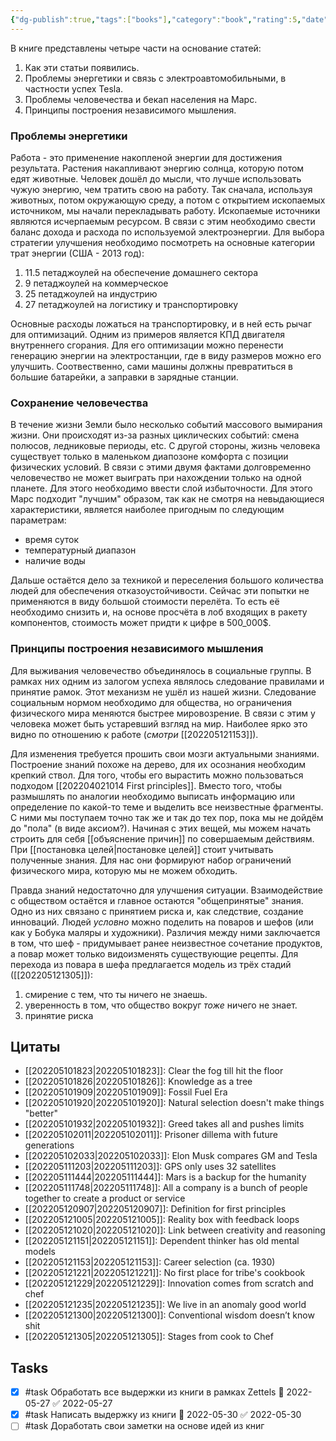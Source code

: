 ```yaml
---
{"dg-publish":true,"tags":["books"],"category":"book","rating":5,"date":"2022-05-20T19:52:23+03:00","modified_at":"2022-06-10T20:41:51+03:00","permalink":"/books/the-elon-musk-blog-series/","dgPassFrontmatter":true}
---
```





В книге представлены четыре части на основание статей: 
1. Как эти статьи появились.
2. Проблемы энергетики и связь с электроавтомобильными, в частности успех Tesla.
3. Проблемы человечества и бекап населения на Марс.
4. Принципы построения независимого мышления.

### Проблемы энергетики

Работа - это применение накопленой энергии для достижения результата. Растения накапливают энергию солнца, которую потом едят животные. Человек дошёл до мысли, что лучше использовать чужую энергию, чем тратить свою на работу. Так сначала, используя животных, потом окружающую среду, а потом с открытием ископаемых источником, мы начали перекладывать работу.
Ископаемые источники являются исчерпаемым ресурсом. В связи с этим необходимо свести баланс дохода и расхода по используемой электроэнергии. Для выбора стратегии улучшения необходимо посмотреть на основные категории трат энергии (США - 2013 год):
1. 11.5 петаджоулей на обеспечение домашнего сектора
2. 9 петаджоулей на коммерческое
3. 25 петаджоулей на индустрию
4. 27 петаджоулей на логистику и транспортировку

Основные расходы ложаться на транспортировку, и в ней есть рычаг для оптимизаций. Одним из примеров является КПД двигателя внутреннего сгорания. Для его оптимизации можно перенести генерацию энергии на электростанции, где в виду размеров можно его улучшить. Соотвественно, сами машины должны превратиться в большие батарейки, а заправки в зарядные станции.

### Сохранение человечества

В течение жизни Земли было несколько событий массового вымирания жизни. Они происходят из-за разных циклических событий: смена полюсов, ледниковые периоды, etc. С другой стороны, жизнь человека существует только в маленьком диапозоне комфорта с позиции физических условий. В связи с этими двумя фактами долговременно человечество не может выиграть при нахождении только на одной планете. Для этого необходимо ввести слой избыточности. Для этого Марс подходит "лучшим" образом, так как не смотря на невыдающиеся характеристики, является наиболее пригодным по следующим параметрам:
- время суток
- температурный диапазон
- наличие воды

Дальше остаётся дело за техникой и переселения большого количества людей для обеспечения отказоустойчивости. Сейчас эти попытки не применяются в виду большой стоимости перелёта. То есть её необходимо снизить и, на основе просчёта в лоб входящих в ракету компонентов, стоимость может придти к цифре в 500_000$.

### Принципы построения независимого мышления

Для выживания человечество объединялось в социальные группы. В рамках них одним из залогом успеха являлось следование правилами и принятие рамок. Этот механизм не ушёл из нашей жизни. Следование социальным нормом необходимо для общества, но ограничения физического мира меняются быстрее мировозрение. В связи с этим у человека может быть устаревший взгляд на мир. Наиболее ярко это видно по отношению к работе (*смотри* [[202205121153]]).

Для изменения требуется прошить свои мозги актуальными знаниями. Построение знаний похоже на дерево, для их осознания необходим крепкий ствол. Для того, чтобы его вырастить можно пользоваться подходом [[202204021014 First principles]]. Вместо того, чтобы размышлять по аналогии необходимо выписать информацию или определение по какой-то теме и выделить все неизвестные фрагменты. С ними мы поступаем точно так же и так до тех пор, пока мы не дойдём до "пола" (в виде аксиом?). Начиная с этих вещей, мы можем начать строить для себя [[объяснение причин]] по совершаемым действиям. При [[постановка целей|постановке целей]] стоит учитывать полученные знания. Для нас они формируют набор ограничений физического мира, которую мы не можем обходить.

Правда знаний недостаточно для улучшения ситуации. Взаимодействие с обществом остаётся и главное остаются "общепринятые" знания. Одно из них связано с принятием риска и, как следствие, создание инноваций. Людей *условно* можно поделить на поваров и шефов (или как у Бобука маляры и художники). Различия между ними заключается в том, что шеф - придумывает ранее неизвестное сочетание продуктов, а повар может только видоизменять существующие рецепты. Для перехода из повара в шефа предлагается модель из трёх стадий ([[202205121305]]):
1. смирение с тем, что ты ничего не знаешь.
2. уверенность в том, что общество вокруг *тоже* ничего не знает.
3. принятие риска

## Цитаты

- [[202205101823|202205101823]]: Clear the fog till hit the floor
- [[202205101826|202205101826]]: Knowledge as a tree
- [[202205101909|202205101909]]: Fossil Fuel Era
- [[202205101920|202205101920]]: Natural selection doesn't make things "better"
- [[202205101932|202205101932]]: Greed takes all and pushes limits
- [[202205102011|202205102011]]: Prisoner dillema with future generations
- [[202205102033|202205102033]]: Elon Musk compares GM and Tesla
- [[202205111203|202205111203]]: GPS only uses 32 satellites
- [[202205111444|202205111444]]: Mars is a backup for the humanity
- [[202205111748|202205111748]]: All a company is a bunch of people together to create a product or service
- [[202205120907|202205120907]]: Definition for first principles
- [[202205121005|202205121005]]: Reality box with feedback loops
- [[202205121020|202205121020]]: Link between creativity and reasoning
- [[202205121151|202205121151]]: Dependent thinker has old mental models
- [[202205121153|202205121153]]: Career selection (ca. 1930)
- [[202205121221|202205121221]]: No first place for tribe's cookbook
- [[202205121229|202205121229]]: Innovation comes from scratch and chef
- [[202205121235|202205121235]]: We live in an anomaly good world
- [[202205121300|202205121300]]: Conventional wisdom doesn’t know shit
- [[202205121305|202205121305]]: Stages from cook to Chef


## Tasks

- [x] #task Обработать все выдержки из книги в рамках Zettels 📅 2022-05-27 ✅ 2022-05-27
- [x] #task Написать выдержку из книги 📅 2022-05-30 ✅ 2022-05-30
- [ ] #task Доработать свои заметки на основе идей из книг
